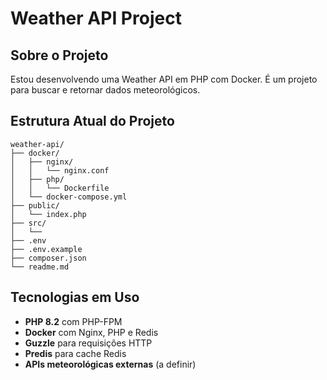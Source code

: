 # Weather API Project

## Sobre o Projeto
Estou desenvolvendo uma Weather API em PHP com Docker. É um projeto para buscar e retornar dados meteorológicos. 

## Estrutura Atual do Projeto
```
weather-api/
├── docker/
│   ├── nginx/
│   │   └── nginx.conf
│   ├── php/
│   │   └── Dockerfile
│   └── docker-compose.yml
├── public/
│   └── index.php
├── src/
│   └── 
├── .env
├── .env.example
├── composer.json
└── readme.md
```

## Tecnologias em Uso
- **PHP 8.2** com PHP-FPM
- **Docker** com Nginx, PHP e Redis
- **Guzzle** para requisições HTTP
- **Predis** para cache Redis
- **APIs meteorológicas externas** (a definir)